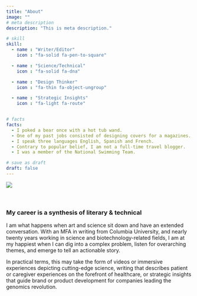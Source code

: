 ```yaml
---
title: "About"
image: ""
# meta description
description: "This is meta description."

# skill
skill:
  - name : "Writer/Editor"
    icon : "fa-solid fa-pen-to-square"

  - name : "Science/Technical"
    icon : "fa-solid fa-dna"

  - name : "Design Thinker"
    icon : "fa-thin fa-object-ungroup"

  - name : "Strategic Insights"
    icon : "fa-light fa-route"


# facts
facts:
  - I poked a bear once with a hot tub wand.
  - One of my past jobs consisted of designing covers for a magazines.
  - I speak three languages English, Spanish and French.
  - Contrary to popular belief, I am not a full-time travel blogger.
  - I was a member of the National Swimming Team.

# save as draft
draft: false
---
```


<img src="/images/jamie-bio-2.jpeg"/>
</br></br></br>

### My career is a synthesis of literary & technical

I am what happens when art and science sit down and have an extended conversation. With an MFA in writing from Columbia University, and nearly twenty years working in science and biotechnology-related fields, I am at my happiest when I can dig into a complex problem, listen for overarching themes, and emerge to tell an actionable story.

In practical terms, this may take the form of videos or immersive experiences depicting cutting-edge science, writing that describes patient or caregiver experiences on the forefront of healthcare, or strategic insights that guide brand or product development for companies leading the genomics revolution.
